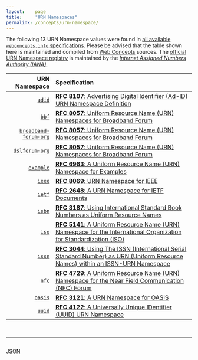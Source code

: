 ```yaml
---
layout:    page
title:     "URN Namespaces"
permalink: /concepts/urn-namespace/
---
```




The following 13 URN Namespace values were found in [all available `webconcepts.info` specifications](/specs). Please be advised that the table shown here is maintained and compiled from [Web Concepts](/) sources. The [official URN Namespace registry](http://www.iana.org/assignments/urn-namespaces/urn-namespaces.xhtml) is maintained by the [*Internet Assigned Numbers Authority (IANA)*](http://www.iana.org/).

URN Namespace | Specification
-------: | :-------
[`adid`](/concepts/urn-namespace/adid "Ad-ID is the industry standard for identifying advertising assets across all media platforms (e.g., over the air, online, over the top, mobile, and place based). Ad-IDs are unique codes for each creative advertising asset. Those unique codes are applied to all media.") | [**RFC 8107**: Advertising Digital Identifier (Ad-ID) URN Namespace Definition](/specs/IETF/RFC/8107 "Advertising Digital Identifiers (Ad-IDs) are used to identify advertising assets across all media platforms. This document defines the formal Uniform Resource Name (URN) Namespace Identifier (NID) &#34;adid&#34; for Ad-IDs.")
[`bbf`](/concepts/urn-namespace/bbf "The &#34;bbf&#34; NID is for new work efforts related to data models for protocols other than the Customer Premises Equipment (CPE) WAN Management Protocol (CWMP).") | [**RFC 8057**: Uniform Resource Name (URN) Namespaces for Broadband Forum](/specs/IETF/RFC/8057 "This document describes the Namespace Identifiers (NIDs) &#34;bbf&#34;, &#34;broadband-forum-org&#34;, and &#34;dslforum-org&#34; for Uniform Resource Names (URNs) used to identify resources published by Broadband Forum (BBF). BBF specifies and manages resources that utilize these three URN identification models. Management activities for these and other resource types are handled by BBF.")
[`broadband-forum-org`](/concepts/urn-namespace/broadband-forum-org "The &#34;broadband-forum-org&#34; and &#34;dslforum-org&#34; NIDs are used for all data models related to CWMP.") | [**RFC 8057**: Uniform Resource Name (URN) Namespaces for Broadband Forum](/specs/IETF/RFC/8057 "This document describes the Namespace Identifiers (NIDs) &#34;bbf&#34;, &#34;broadband-forum-org&#34;, and &#34;dslforum-org&#34; for Uniform Resource Names (URNs) used to identify resources published by Broadband Forum (BBF). BBF specifies and manages resources that utilize these three URN identification models. Management activities for these and other resource types are handled by BBF.")
[`dslforum-org`](/concepts/urn-namespace/dslforum-org "The &#34;broadband-forum-org&#34; and &#34;dslforum-org&#34; NIDs are used for all data models related to CWMP. Use of the &#34;dslforum-org&#34; NID started prior the organization's 2008 name change from DSL Forum to Broadband Forum.") | [**RFC 8057**: Uniform Resource Name (URN) Namespaces for Broadband Forum](/specs/IETF/RFC/8057 "This document describes the Namespace Identifiers (NIDs) &#34;bbf&#34;, &#34;broadband-forum-org&#34;, and &#34;dslforum-org&#34; for Uniform Resource Names (URNs) used to identify resources published by Broadband Forum (BBF). BBF specifies and manages resources that utilize these three URN identification models. Management activities for these and other resource types are handled by BBF.")
[`example`](/concepts/urn-namespace/example "The &#34;example&#34; NID is intended to provide a clean, easily recognizable space for minting examples to be used in documentation and in URN-related testing and experimentation. ") | [**RFC 6963**: A Uniform Resource Name (URN) Namespace for Examples](/specs/IETF/RFC/6963 "This document defines a Uniform Resource Name (URN) namespace identifier enabling the generation of URNs that are appropriate for use in documentation and in URN-related testing and experimentation.")
[`ieee`](/concepts/urn-namespace/ieee "The Institute of Electrical and Electronic Engineers (IEEE) is an organization whose objectives include the educational and technical advancement of electrical and electronic engineering, telecommunications, computer engineering, and allied disciplines. As part of these specification efforts, there is a need to maintain identifiers in a managed namespace that is unique and persistent.") | [**RFC 8069**: URN Namespace for IEEE](/specs/IETF/RFC/8069 "This document describes the Namespace Identifier (NID) 'ieee' for Uniform Resource Names (URNs) used to identify resources published by the Institute of Electrical and Electronics Engineers (IEEE). IEEE specifies and manages resources that utilize this URN identification model. Management activities for these and other resources types are handled by the manager of the IEEE Registration Authority.")
[`ietf`](/concepts/urn-namespace/ietf "This document proposes the &#34;ietf&#34; namespace, which consists of the RFC family of documents (RFCs, STDs, FYIs, and BCPs) developed by the IETF and published by the RFC editor and the minutes of working groups (WG) and birds of a feather (BOF) meetings that occur during IETF conferences.") | [**RFC 2648**: A URN Namespace for IETF Documents](/specs/IETF/RFC/2648 "A system for Uniform Resource Names (URNs) must be capable of supporting new naming systems. As an example of proposing a new namespace, this document proposes the &#34;ietf&#34; namespace. This namespace consists of the RFC family of documents (RFCs, STDs, FYIs, and BCPs) developed by the IETF and published by the RFC Editor, the minutes of working groups (WG) and birds of a feather (BOF) meetings that occur during IETF conferences, and the Internet Drafts published by the Internet Drafts Editor. Both the current URN framework and URN syntax support this namespace.")
[`isbn`](/concepts/urn-namespace/isbn "An International Standard Book Number (ISBN) identifies an edition of a monographic work. The ISBN is defined by the standard NISO/ANSI/ISO 2108:1992.") | [**RFC 3187**: Using International Standard Book Numbers as Uniform Resource Names](/specs/IETF/RFC/3187 "This document discusses how International Standard Book Numbers (ISBN) can be supported within the URN (Uniform Resource Names) framework and the syntax for URNs defined in RFC 2141. Much of the discussion below is based on the ideas expressed in RFC 2288.")
[`iso`](/concepts/urn-namespace/iso "This specification defines the syntax for URNs that identify documents developed by the International Organization for Standardization (ISO) in accordance with the standards development procedures defined in the ISO/IEC Directives, Part 1 and the ISO supplement and processed by the ISO Central Secretariat.") | [**RFC 5141**: A Uniform Resource Name (URN) Namespace for the International Organization for Standardization (ISO)](/specs/IETF/RFC/5141 "This document describes a Uniform Resource Name Namespace Identification (URN NID) for the International Organization for Standardization (ISO). This URN NID is intended for use for the identification of persistent resources published by the ISO standards body (including documents, document metadata, extracted resources such as standard schemata and standard value sets, and other resources).")
[`issn`](/concepts/urn-namespace/issn "In accordance with the ISO standard 3297 International Standard Serial Number (ISSN). The ISSN consists of eight digits in Arabic numerals 0 to 9, except the last digit which is a check digit and can sometimes be an X. The ISSN has no internal meaningful elements to identify language, country, publisher.") | [**RFC 3044**: Using The ISSN (International Serial Standard Number) as URN (Uniform Resource Names) within an ISSN-URN Namespace](/specs/IETF/RFC/3044 "This document presents how the ISSN - International Standard Serial Number - which is a persistent number for unique identification of serials widely recognised and used in the bibliographic world, can be supported within the Uniform Resource Name (URN) framework as a specific URN namespace identifier. An ISSN URN resolution system using the ISSN identifier as Uniform resource Name within an ISN URN Namespace has been developed by the ISSN International Centre (ISSN-IC) and is operating as a demonstrator to evaluate all requirements to deploy it in an operational environment. This proceeds from concepts and proposals developed in several IETF RFCs emphasising the way to implement and to use &#34;recognised&#34; existing numbering system within the URN framework (RFC 2248, RFC 2141, RFC 2611).")
[`nfc`](/concepts/urn-namespace/nfc "NFC Forum working groups will manage the assignment of NFC resources and the specific registration values assigned for each resource class. The Technical Committee will coordinate creation of new resource class assignments based on community need.") | [**RFC 4729**: A Uniform Resource Name (URN) Namespace for the Near Field Communication (NFC) Forum](/specs/IETF/RFC/4729 "This document describes the Namespace Identifier (NID) for Uniform Resource Name (URN) resources published by the Near Field Communication (NFC) Forum. The NFC Forum defines and manages resources that utilize this URN identification model. Management activities for these and other resource types are provided by the NFC Forum Technical Committee.")
[`oasis`](/concepts/urn-namespace/oasis "The Organization for the Advancement of Structured Information Standards (OASIS) produces many kinds of documents: specifications, working drafts, technical resolutions, schemas, stylesheets, etc. OASIS wishes to provide global, distributed, persistent, location-independent names for these resources.") | [**RFC 3121**: A URN Namespace for OASIS](/specs/IETF/RFC/3121 "This document describes a URN (Uniform Resource Name) namespace that is engineered by the Organization for the Advancement of Structured Information Standards (OASIS) for naming persistent resources published by OASIS (such as OASIS Standards, XML (Extensible Markup Language) Document Type Definitions, XML Schemas, Namespaces, Stylesheets, and other documents).")
[`uuid`](/concepts/urn-namespace/uuid "A UUID is an identifier that is unique across both space and time, with respect to the space of all UUIDs. Since a UUID is a fixed size and contains a time field, it is possible for values to rollover (around A.D. 3400, depending on the specific algorithm used).") | [**RFC 4122**: A Universally Unique IDentifier (UUID) URN Namespace](/specs/IETF/RFC/4122 "This specification defines a Uniform Resource Name namespace for UUIDs (Universally Unique IDentifier), also known as GUIDs (Globally Unique IDentifier). A UUID is 128 bits long, and can guarantee uniqueness across space and time. UUIDs were originally used in the Apollo Network Computing System and later in the Open Software Foundation's (OSF) Distributed Computing Environment (DCE), and then in Microsoft Windows platforms. This specification is derived from the DCE specification with the kind permission of the OSF (now known as The Open Group). Information from earlier versions of the DCE specification have been incorporated into this document.")

<br/>
<hr/>

<p style="float : left"><a href="../urn-namespace.json" title="JSON representing all values for this Web Concept">JSON</a></p>
